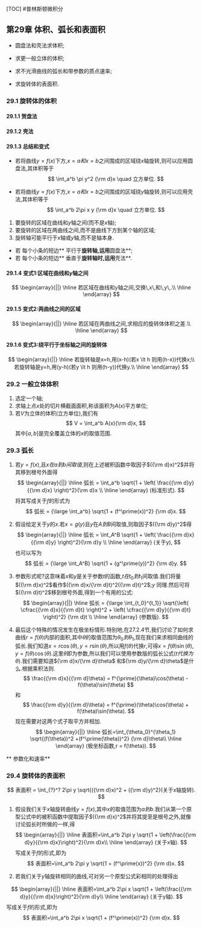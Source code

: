 [TOC]
#普林斯顿微积分
## 第29章 体积、弧长和表面积

- 圆盘法和壳法求体积;

- 求更一般立体的体积;

- 求不光滑曲线的弧长和带参数的质点速率;

- 求旋转体的表面积.

### 29.1 旋转体的体积


#### 29.1.1 贺盘法

#### 29.1.2 壳法

#### 29.1.3 总结和变式
- 若将曲线$y = f(x)$下方,$x = a和x = b$之间围成的区域绕$x$轴旋转,则可以应用圆盘法,其体积等于
$$
\int_a^b \pi y^2 {\rm d}x \quad 立方单位.
$$

- 若将曲线$y = f(x)$下方,$x = a和x = b$之间围成的区域绕$y$轴旋转,则可以应用壳法,其体积等于
$$
\int_a^b 2\pi x y {\rm d}x \quad 立方单位.
$$

1. 要旋转的区域在曲线和$y$轴之间(而不是$x$轴);
2. 要旋转的区域在两曲线之间,而不是曲线下方到某个轴的区域;
3. 旋转轴可能平行于$x$轴或$y$轴,而不是轴本身.

- 若 每个小条的短边** 平行于**旋转轴,运用**圆盘法**;
- 若 每个小条的短边** 垂直于**旋转轴时,运用**壳法**.

#### 29.1.4 变式1:区域在曲线和$y$轴之间
$$
\begin{array}{||}
\hline
若区域在曲线和y轴之间,交换\,x\,和\,y\,.\\
\hline
\end{array}
$$

#### 29.1.5 变式2:两曲线之间的区域

$$
\begin{array}{||}
\hline
若区域在两曲线之间,求相应的旋转体体积之差.\\
\hline
\end{array}
$$

#### 29.1.6 变式3:绕平行于坐标轴之间的旋转体

$$
\begin{array}{||}
\hline
若旋转轴是x=h,用(x-h)(若x \lt h 则用(h-x))代换x;\\
若旋转轴是y=h,用(y-h)(若y \lt h 则用(h-y))代换y.\\
\hline
\end{array}
$$

### 29.2 一般立体体积
1. 选定一个轴;
2. 求轴上点$x$处的切片横截面面积,称该面积为$A(x)$平方单位;
3. 若$V$为立体的体积(立方单位),我们有
$$
V = \int_a^b A(x){\rm d}x,
$$
其中$[a,b]$是完全覆盖立体的$x$的取值范围.

### 29.3 弧长

1. 若$y = f(x)$,且$x在a到b间取值,$则在上述被积函数中取因子$({\rm d}x)^2$并将其移到根号外面得
$$
\begin{array}{||}
\hline
弧长 = \int_a^b \sqrt{1 + \left(
\frac{{\rm d}y}{{\rm d}x}
\right)^2}{\rm d}x \\
\hline
\end{array}
(标准形式).
$$
将其写成关于$f$的形式为
$$
弧长 = {\large \int_a^b} \sqrt{1 + (f^\prime(x))^2} {\rm d}x.
$$


2. 假设给定关于$y$的$x$.若$x = g(y)$且$y$在$A到B$间取值,则取因子$({\rm d}y)^2$得
$$
\begin{array}{||}
\hline
弧长 = \int_A^B \sqrt{1 + \left(
\frac{{\rm d}x}{{\rm d}y}
\right)^2}{\rm d}y \\
\hline
\end{array}
(关于y),
$$
也可以写为
$$
弧长 = {\large \int_A^B} \sqrt{1 + (g^\prime(y))^2} {\rm d}y.
$$

3. 参数形式呢?这意味着$x$和$y$是关于参数$t$的函数,$t在t_0到t_1$间取值.我们将量$({\rm d}x)^2$看作$({\rm d}x/{\rm d}t)^2({\rm d}t)^2$;$y$ 同理.然后可将$({\rm d}t)^2$移到根号外面,得到一个有用的公式:
$$
\begin{array}{||}
\hline
弧长 = {\large \int_{t_0}^{t_1}} \sqrt{\left(
\cfrac{{\rm d}x}{{\rm d}t}
\right)^2 + \left(
\cfrac{{\rm d}y}{{\rm d}t}
\right)^2} {\rm d}t \\
\hline
\end{array}
(参数版).
$$

4. 最后这个特殊的情况发生在极坐标情形.特别地,在27.2.4节,我们讨论了如何求曲线$r = f(\theta)$内部的面积,其中$\theta$的取值范围为$\theta_0到 \theta_1$,现在我们来求相同曲线的弧长.我们知道$x = r\cos(\theta),y = r\sin(\theta)$,所以用$f(\theta)$代换$r$,可得$x=f(\theta)\sin(\theta), y = f(\theta)\cos(\theta)$.这里$\theta$即为参数,所以我们可以使用参数版的弧长公式($t代换为\theta$).我们需要知道${\rm d}x/{\rm d}\theta$ 和${\rm d}y/{\rm d}\theta$是什么.根据乘积法则.
$$
\frac{{\rm d}x}{{\rm d}\theta} = f^{\prime}(\theta)\cos(\theta) - f(\theta)\sin(\theta)
$$
和
$$
\frac{{\rm d}y}{{\rm d}\theta} = f^{\prime}(\theta)\cos(\theta) + f(\theta)\sin(\theta).
$$
现在需要对这两个式子取平方并相加.
$$
\begin{array}{||}
\hline
弧长=\int_{\theta_0}^{\theta_1} \sqrt{(f(\theta))^2 +(f^\prime(\theta))^2} {\rm d}\theta\\
\hline
\end{array}
(极坐标函数,r = f(\theta)).
$$

** 参数化和速率**

### 29.4 旋转体的表面积

$$
表面积  = \int_{?}^? 2\pi y \sqrt{({\rm d}x)^2 + ({\rm d}y)^2}(关于x轴旋转).
$$

1. 假设我们关于$x$轴旋转曲线$y=f(x)$,其中$x$的取值范围为$a到b$.我们从第一个原型公式中的被积函数中提取因子$({\rm d}x)^2$并将其提至是根号之外,就像讨论弧长时所做的一样,得
$$
\begin{array}{||}
\hline
表面积=\int_a^b 2\pi y \sqrt{1 + \left(\frac{{\rm d}y}{{\rm d}x}\right)^2}{\rm d}x\\
\hline
\end{array} (关于x轴).
$$
写成关于$f$的形式,即为
$$
表面积=\int_a^b 2\pi y \sqrt{1 + (f^\prime(x))^2} {\rm d}x.
$$

2. 若我们关于$y$轴旋转相同的曲线,可对另一个原型公式彩相同的处理得出

$$
\begin{array}{||}
\hline
表面积=\int_a^b 2\pi x \sqrt{1 + \left(\frac{{\rm d}y}{{\rm d}x}\right)^2}{\rm d}y\\
\hline
\end{array} (关于y轴).
$$
写成关于$f$的形式,即为
$$
表面积=\int_a^b 2\pi x \sqrt{1 + (f^\prime(x))^2} {\rm d}x.
$$

